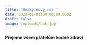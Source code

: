 ```yaml
---
title: 'Hezký nový rok '
date: 2020-01-01T00:00:00.000Z
draft: false
image: /uploads/bak.jpg
---
```

**Přejeme všem přátelům hodně zdraví**
